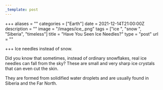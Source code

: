 ```yaml
---
_template: post
---
```





+++
aliases = ""
categories = ["Earth"]
date = 2021-12-14T21:00:00Z
description = ""
image = "/images/ice_.png"
tags = ["ice ", "snow ", "Siberia", "timeless"]
title = "Have You Seen Ice Needles?"
type = "post"
url = ""

+++
Ice needles instead of snow.

Did you know that sometimes, instead of ordinary snowflakes, real ice needles can fall from the sky? These are small and very sharp ice crystals that can even cut the skin.

They are formed from solidified water droplets and are usually found in Siberia and the Far North.

